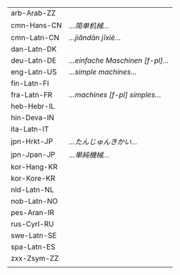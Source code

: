 | | |
|-|-|
| arb-Arab-ZZ |  |
| cmn-Hans-CN | _…简单机械…_ |  |
| cmn-Latn-CN | _…jiǎndān jīxiè…_ |  |
| dan-Latn-DK |  |
| deu-Latn-DE | _…einfache Maschinen [f-pl]…_ |  |
| eng-Latn-US | _…simple machines…_ |  |
| fin-Latn-FI |  |
| fra-Latn-FR | _…machines [f-pl] simples…_ |  |
| heb-Hebr-IL |  |
| hin-Deva-IN |  |
| ita-Latn-IT |  |
| jpn-Hrkt-JP | _…たんじゅんきかい…_ |  |
| jpn-Jpan-JP | _…単純機械…_ |  |
| kor-Hang-KR |  |
| kor-Kore-KR |  |
| nld-Latn-NL |  |
| nob-Latn-NO |  |
| pes-Aran-IR |  |
| rus-Cyrl-RU |  |
| swe-Latn-SE |  |
| spa-Latn-ES |  |
| zxx-Zsym-ZZ |  |
|  |  |
